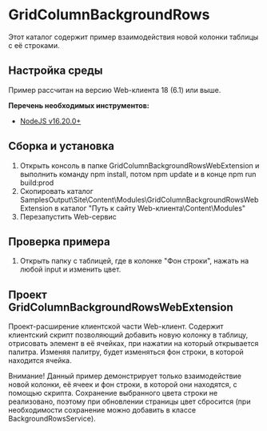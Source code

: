 ﻿# GridColumnBackgroundRows

Этот каталог содержит пример взаимодействия новой колонки таблицы с её строками.

## Настройка среды

Пример рассчитан на версию Web-клиента 18 (6.1) или выше.

**Перечень необходимых инструментов:** 
* [NodeJS v16.20.0+](https://nodejs.org/en/)

## Сборка и установка

1. Открыть консоль в папке GridColumnBackgroundRowsWebExtension и выполнить команду npm install, потом  npm update и в конце npm run build:prod
2. Скопировать каталог SamplesOutput\Site\Content\Modules\GridColumnBackgroundRowsWebExtension в каталог "Путь к сайту Web-клиента\Content\Modules"
3. Перезапустить Web-сервис

## Проверка примера

1. Открыть папку с таблицей, где в колонке "Фон строки", нажать на любой input и изменить цвет.

## Проект GridColumnBackgroundRowsWebExtension

Проект-расширение клиентской части Web-клиент. Содержит клиентский скрипт позволяющий добавить новую колонку в таблицу, отрисовать элемент в её ячейках, при нажатии на который открывается палитра. Изменяя палитру, будет изменяться фон строки, в которой находится ячейка.

Внимание! Данный пример демонстрирует только взаимодействие новой колонки, её ячеек и фон строки, в которой они находятся, с помощью скрипта. Сохранение выбранного цвета строки не реализовано, поэтому при обновлении страницы цвет сбросится (при необходимости сохранение можно добавить в классе BackgroundRowsService).